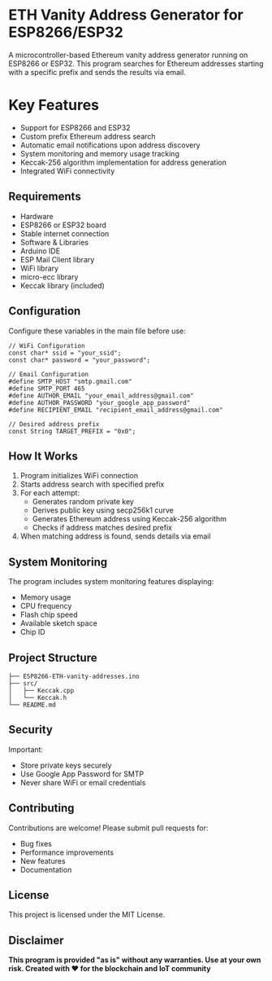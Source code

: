 # ETH Vanity Address Generator for ESP8266/ESP32
 A microcontroller-based Ethereum vanity address generator running on ESP8266 or ESP32. This program searches for Ethereum addresses starting with a specific prefix and sends the results via email.
# Key Features
- Support for ESP8266 and ESP32
- Custom prefix Ethereum address search
- Automatic email notifications upon address discovery
- System monitoring and memory usage tracking
- Keccak-256 algorithm implementation for address generation
- Integrated WiFi connectivity
  
## Requirements
- Hardware
- ESP8266 or ESP32 board
- Stable internet connection
- Software & Libraries
- Arduino IDE
- ESP Mail Client library
- WiFi library
- micro-ecc library
- Keccak library (included)

## Configuration
Configure these variables in the main file before use:
```
// WiFi Configuration
const char* ssid = "your_ssid";
const char* password = "your_password";

// Email Configuration
#define SMTP_HOST "smtp.gmail.com"
#define SMTP_PORT 465
#define AUTHOR_EMAIL "your_email_address@gmail.com"
#define AUTHOR_PASSWORD "your_google_app_password"
#define RECIPIENT_EMAIL "recipient_email_address@gmail.com"

// Desired address prefix
const String TARGET_PREFIX = "0x0";
```
## How It Works
1. Program initializes WiFi connection
2. Starts address search with specified prefix
3. For each attempt:
   - Generates random private key
   - Derives public key using secp256k1 curve
   - Generates Ethereum address using Keccak-256 algorithm
   - Checks if address matches desired prefix
4. When matching address is found, sends details via email

## System Monitoring
The program includes system monitoring features displaying:
- Memory usage
- CPU frequency
- Flash chip speed
- Available sketch space
- Chip ID

## Project Structure
```
├── ESP8266-ETH-vanity-addresses.ino
├── src/
│   ├── Keccak.cpp
│   └── Keccak.h
└── README.md
```
## Security
Important:
- Store private keys securely
- Use Google App Password for SMTP
- Never share WiFi or email credentials

## Contributing
Contributions are welcome! Please submit pull requests for:
- Bug fixes
- Performance improvements
- New features
- Documentation

## License
This project is licensed under the MIT License.

## Disclaimer
**This program is provided "as is" without any warranties. Use at your own risk. Created with ❤️ for the blockchain and IoT community**
